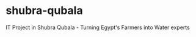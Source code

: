 shubra-qubala
=============

IT Project in Shubra Qubala - Turning Egypt's Farmers into Water experts
